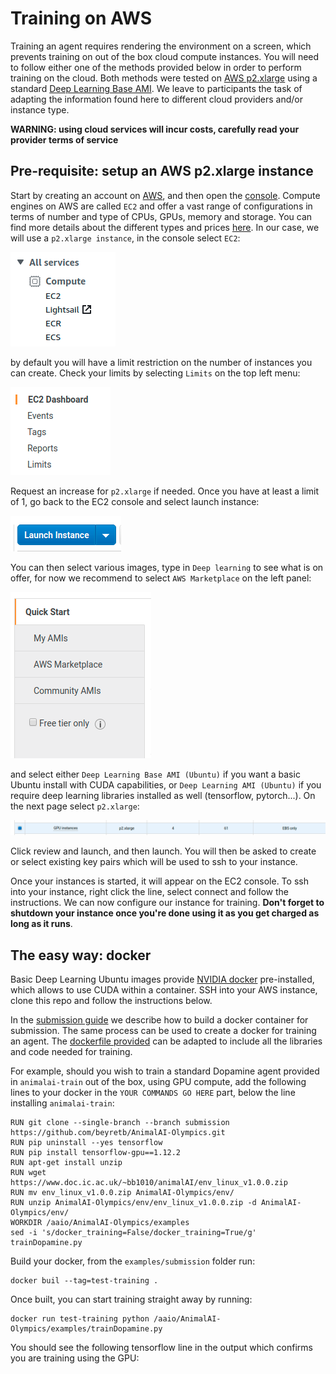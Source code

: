 # Training on AWS

Training an agent requires rendering the environment on a screen, which prevents training on out of the box cloud compute 
instances. You will need to follow either one of the methods provided below in order to perform training on the cloud. 
Both methods were tested on [AWS p2.xlarge](https://aws.amazon.com/ec2/instance-types/p2/) using a standard 
[Deep Learning Base AMI](https://aws.amazon.com/marketplace/pp/B077GCZ4GR). We leave to participants the task of adapting 
the information found here to different cloud providers and/or instance type.

**WARNING: using cloud services will incur costs, carefully read your provider terms of service**

## Pre-requisite: setup an AWS p2.xlarge instance

Start by creating an account on [AWS](https://aws.amazon.com/), and then open the [console](https://console.aws.amazon.com/console/home?). 
Compute engines on AWS are called `EC2` and offer a vast range of configurations in terms of number and type of CPUs, GPUs, 
memory and storage. You can find more details about the different types and prices [here](https://aws.amazon.com/ec2/pricing/on-demand/). 
In our case, we will use a `p2.xlarge instance`, in the console select `EC2`:

![EC2](AWS/EC2.png)

by default you will have a limit restriction on the number of instances you can create. Check your limits by selecting `Limits` on the top 
left menu:

![EC2](AWS/limits.png)

Request an increase for `p2.xlarge` if needed. Once you have at least a limit of 1, go back to the EC2 console and select launch instance:

![EC2](AWS/launch.png)

You can then select various images, type in `Deep learning` to see what is on offer, for now we recommend to select `AWS Marketplace` on the left panel:

![EC2](AWS/marketplace.png)

and select either `Deep Learning Base AMI (Ubuntu)` if you want a basic Ubuntu install with CUDA capabilities, or `Deep Learning AMI (Ubuntu)` if you 
require deep learning libraries installed as well (tensorflow, pytorch...). On the next page select `p2.xlarge`:

![EC2](AWS/p2.png)

Click review and launch, and then launch. You will then be asked to create or select existing key pairs which will be used to ssh to your instance.

Once your instances is started, it will appear on the EC2 console. To ssh into your instance, right click the line, select connect and follow the instructions. 
We can now configure our instance for training. **Don't forget to shutdown your instance once you're done using it as you get charged as long as it runs**.


## The easy way: docker

Basic Deep Learning Ubuntu images provide [NVIDIA docker](https://devblogs.nvidia.com/nvidia-docker-gpu-server-application-deployment-made-easy/) 
pre-installed, which allows to use CUDA within a container. SSH into your AWS instance, clone this repo and follow the instructions below.

In the [submission guide](submission.md) we describe how to build a docker container for submission. The same process 
can be used to create a docker for training an agent. The [dockerfile provided](../examples/submission/Dockerfile) can 
be adapted to include all the libraries and code needed for training.

For example, should you wish to train a standard Dopamine agent provided in `animalai-train` out of the box, using GPU compute, add the following 
lines to your docker in the `YOUR COMMANDS GO HERE` part, below the line installing `animalai-train`:

```
RUN git clone --single-branch --branch submission https://github.com/beyretb/AnimalAI-Olympics.git
RUN pip uninstall --yes tensorflow
RUN pip install tensorflow-gpu==1.12.2
RUN apt-get install unzip
RUN wget https://www.doc.ic.ac.uk/~bb1010/animalAI/env_linux_v1.0.0.zip
RUN mv env_linux_v1.0.0.zip AnimalAI-Olympics/env/
RUN unzip AnimalAI-Olympics/env/env_linux_v1.0.0.zip -d AnimalAI-Olympics/env/
WORKDIR /aaio/AnimalAI-Olympics/examples
sed -i 's/docker_training=False/docker_training=True/g' trainDopamine.py
```

Build your docker, from the `examples/submission` folder run:

```
docker buil --tag=test-training .
```

Once built, you can start training straight away by running:

```
docker run test-training python /aaio/AnimalAI-Olympics/examples/trainDopamine.py
```

You should see the following tensorflow line in the output which confirms you are training using the GPU:

```

```